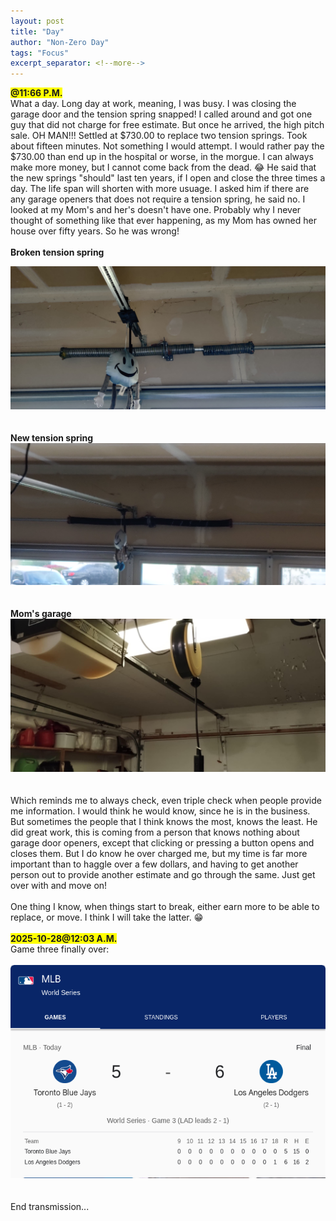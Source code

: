 ```yaml
---
layout: post
title: "Day"
author: "Non-Zero Day"
tags: "Focus"
excerpt_separator: <!--more-->
---
```

<span style="background-color: yellow;font-weight: bold;">@11:66 P.M.</span><br />
What a day. Long day at work, meaning, I was busy. I was closing the garage door and <!--more-->the tension spring snapped! I called around and got one guy that did not charge for free estimate. But once he arrived, the high pitch sale. OH MAN!!! Settled at $730.00 to replace two tension springs. Took about fifteen minutes. Not something I would attempt. I would rather pay the $730.00 than end up in the hospital or worse, in the morgue.  I can always make more money, but I cannot come back from the dead. 😂 He said that the new springs "should" last ten years, if I open and close the three times a day. The life span will shorten with more usuage. I asked him if there are any garage openers that does not require a tension spring, he said no. I looked at my Mom's and her's doesn't have one. Probably why I never thought of something like that ever happening, as my Mom has owned her house over fifty years. So he was wrong!
<br /><br />
<strong>Broken tension spring</strong><br />
<div style="text-align: center;">
<img src="../assets/images/BrokenSpring.jpg" alt="Broken garage tension spring" />
</div>
<br /><br />
<strong>New tension spring</strong><br />
<div style="text-align: center;">
<img src="../assets/images/NewSpring.jpg" alt="New tension spring" />
</div>
<br /><br />
<strong>Mom's garage</strong><br />
<div style="text-align: center;">
<img src="../assets/images/MomGarage.jpeg" alt="Mom's Garage door" />
</div>
<br /><br />
Which reminds me to always check, even triple check when people provide me information. I would think he would know, since he is in the business. But sometimes the people that I think knows the most, knows the least. He did great work, this is coming from a person that knows nothing about garage door openers, except that clicking or pressing a button opens and closes them. But I do know he over charged me, but my time is far more important than to haggle over a few dollars, and having to get another person out to provide another estimate and go through the same. Just get over with and move on!
<br /><br />
One thing I know, when things start to break, either earn more to be able to replace, or move. I think I will take the latter. 😁
<br /><br />
<span style="background-color: yellow;font-weight: bold;">2025-10-28@12:03 A.M.</span><br />
Game three finally over:
<br /><br />
<div style="text-align: center;">
<img src="../assets/images/WorldSeries2025-3rdGame.png" alt="LA Dodgers wins game three" />
</div>
<br /><br />
End transmission...
